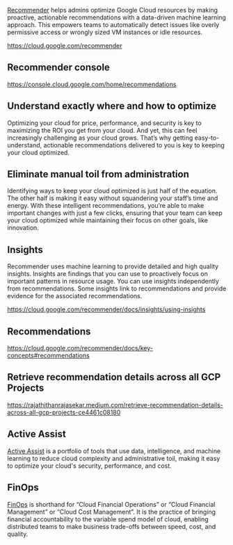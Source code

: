 [Recommender](https://cloud.google.com/recommender) helps admins optimize Google Cloud resources by making proactive, actionable recommendations with a data-driven machine learning approach. This empowers teams to automatically detect issues like overly permissive access or wrongly sized VM instances or idle resources.

https://cloud.google.com/recommender

## Recommender console

https://console.cloud.google.com/home/recommendations

## Understand exactly where and how to optimize

Optimizing your cloud for price, performance, and security is key to maximizing the ROI you get from your cloud. And yet, this can feel increasingly challenging as your cloud grows. That’s why getting easy-to-understand, actionable recommendations delivered to you is key to keeping your cloud optimized.

## Eliminate manual toil from administration

Identifying ways to keep your cloud optimized is just half of the equation. The other half is making it easy without squandering your staff’s time and energy. With these intelligent recommendations, you’re able to make important changes with just a few clicks, ensuring that your team can keep your cloud optimized while maintaining their focus on other goals, like innovation.

## Insights


Recommender uses machine learning to provide detailed and high quality insights. Insights are findings that you can use to proactively focus on important patterns in resource usage. You can use insights independently from recommendations. Some insights link to recommendations and provide evidence for the associated recommendations.


https://cloud.google.com/recommender/docs/insights/using-insights


## Recommendations

https://cloud.google.com/recommender/docs/key-concepts#recommendations

## Retrieve recommendation details across all GCP Projects

https://rajathithanrajasekar.medium.com/retrieve-recommendation-details-across-all-gcp-projects-ce4461c08180

## Active Assist

[Active Assist](https://cloud.google.com/solutions/active-assist) is a portfolio of tools that use data, intelligence, and machine learning to reduce cloud complexity and administrative toil, making it easy to optimize your cloud's security, performance, and cost.


## FinOps

[FinOps](  FinOps) is shorthand for “Cloud Financial Operations” or “Cloud Financial Management” or “Cloud Cost Management”. It is the practice of bringing financial accountability to the variable spend model of cloud, enabling distributed teams to make business trade-offs between speed, cost, and quality.
